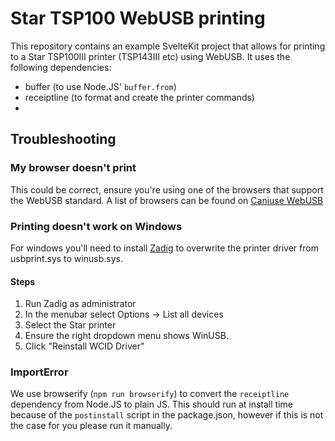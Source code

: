 # Star TSP100 WebUSB printing

This repository contains an example SvelteKit project that allows for printing to a Star TSP100III printer (TSP143III etc) using WebUSB. It uses the following dependencies:

- buffer (to use Node.JS' `buffer.from`)
- receiptline (to format and create the printer commands)
- 

## Troubleshooting

### My browser doesn't print

This could be correct, ensure you're using one of the browsers that support
the WebUSB standard. A list of browsers can be found on [Caniuse WebUSB](https://caniuse.com/webusb)

### Printing doesn't work on Windows

For windows you'll need to install [Zadig](https://zadig.akeo.ie/) to overwrite the printer driver from usbprint.sys to winusb.sys.

#### Steps

1. Run Zadig as administrator
2. In the menubar select Options -> List all devices
3. Select the Star printer
4. Ensure the right dropdown menu shows WinUSB.
5. Click "Reinstall WCID Driver"

### ImportError

We use browserify (`npm run browserify`) to convert the `receiptline` dependency from Node.JS to plain JS. This should run at install time because of the `postinstall` script in the package.json, however if this is not the case for you please run it manually.